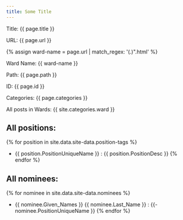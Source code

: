 ```yaml
---
title: Some Title
---
```

Title: {{ page.title }} 

URL: {{ page.url }}

{% assign ward-name = page.url | match_regex: '(.)"\.html' %}

Ward Name: {{ ward-name }}

Path: {{ page.path }} 

ID: {{ page.id }}

Categories: {{ page.categories }}

All posts in Wards: {{ site.categories.ward }}

## All positions: 

{% for position in site.data.site-data.position-tags %}
- {{ position.PositionUniqueName }} : {{ position.PositionDesc }}
{% endfor %}

## All nominees: 

{% for nominee in site.data.site-data.nominees %}
- {{ nominee.Given_Names }} {{ nominee.Last_Name }} : 
  {{- nominee.PositionUniqueName }}
{% endfor %}
